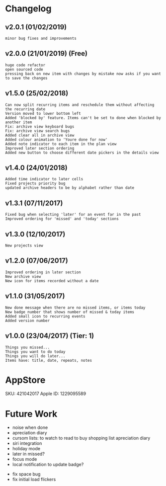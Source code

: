 # Changelog

## v2.0.1 (01/02/2019)
    minor bug fixes and improvements

## v2.0.0 (21/01/2019) (Free)
    huge code refactor
    open sourced code
    pressing back on new item with changes by mistake now asks if you want to save the changes

## v1.5.0 (25/02/2018)
    Can now split recurring items and reschedule them without affecting the recurring date
    Version moved to lower bottom left
    Added 'blocked by' feature. Items can't be set to done when blocked by another item
    Fix: archive view keyboard bugs
    Fix: archive view search bugs
    Added clear all in archive view
    Added colour animation to 'Youre done for now'
    Added note indicator to each item in the plan view
    Improved later section ordering
    Added new button to choose different date pickers in the details view

## v1.4.0 (24/01/2018)
    Added time indicator to later cells
    Fixed projects priority bug
    updated archive headers to be by alphabet rather than date

## v1.3.1 (07/11/2017)
    Fixed bug when selecting 'later' for an event far in the past
    Improved ordering for 'missed' and 'today' sections

## v1.3.0 (12/10/2017)
    New projects view

## v1.2.0 (07/06/2017)
    Improved ordering in later section
    New archive view
    New icon for items recorded without a date

## v1.1.0 (31/05/2017)
    New done message when there are no missed items, or items today
    New badge number that shows number of missed & today items
    Added small icon to recurring events
    Added version number

## v1.0.0 (23/04/2017) (Tier: 1)
    Things you missed...
    Things you want to do today
    Things you will do later...
    Items have: title, date, repeats, notes

# AppStore

SKU: 421042017
Apple ID: 1229095589

# Future Work

- noise when done 
- apreciation diary
- cursom lists:
    to watch
    to read
    to buy
    shopping list
    apreciation diary
- siri integration
- holiday mode
- later in missed?
- focus mode
- local notification to update badge?
* fix space bug
* fix initial load flickers
